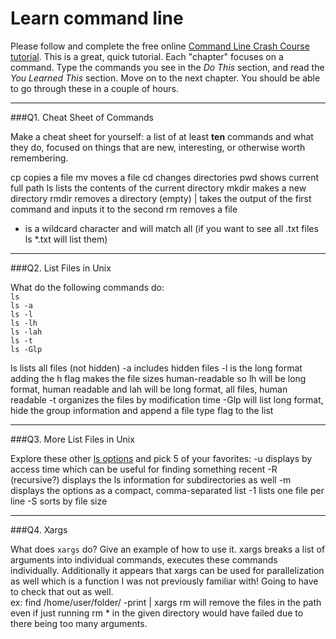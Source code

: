 # Learn command line

Please follow and complete the free online [Command Line Crash Course
tutorial](http://cli.learncodethehardway.org/book/). This is a great,
quick tutorial. Each "chapter" focuses on a command. Type the commands
you see in the _Do This_ section, and read the _You Learned This_
section. Move on to the next chapter. You should be able to go through
these in a couple of hours.

---

###Q1.  Cheat Sheet of Commands  

Make a cheat sheet for yourself: a list of at least **ten** commands and what they do, focused on things that are new, interesting, or otherwise worth remembering.

cp copies a file
mv moves a file
cd changes directories
pwd shows current full path
ls lists the contents of the current directory
mkdir makes a new directory
rmdir removes a directory (empty)
| takes the output of the first command and inputs it to the second
rm removes a file
* is a wildcard character and will match all (if you want to see all .txt files ls *.txt will list them)
---

###Q2.  List Files in Unix   

What do the following commands do:  
`ls`  
`ls -a`  
`ls -l`  
`ls -lh`  
`ls -lah`  
`ls -t`  
`ls -Glp`  

ls lists all files (not hidden)
-a includes hidden files
-l is the long format
adding the h flag makes the file sizes human-readable
so lh will be long format, human readable
and lah will be long format, all files, human readable
-t organizes the files by modification time
-Glp will list long format, hide the group information and append a file type flag to the list

---

###Q3.  More List Files in Unix  

Explore these other [ls options](http://www.techonthenet.com/unix/basic/ls.php) and pick 5 of your favorites:
-u displays by access time which can be useful for finding something recent
-R (recursive?) displays the ls information for subdirectories as well
-m displays the options as a compact, comma-separated list
-1 lists one file per line
-S sorts by file size



---

###Q4.  Xargs   

What does `xargs` do? Give an example of how to use it.
xargs breaks a list of arguments into individual commands, executes these commands individually. Additionally it appears that xargs can be used for parallelization as well which is a function I was not previously familiar with! Going to have to check that out as well.  
ex: 
find /home/user/folder/ -print | xargs rm 
will remove the files in the path even if just running rm * in the given directory would have failed due to there being too many arguments.

